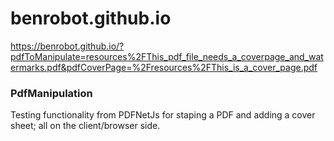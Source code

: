 # benrobot.github.io
https://benrobot.github.io/?pdfToManipulate=resources%2FThis_pdf_file_needs_a_coverpage_and_watermarks.pdf&pdfCoverPage=%2Fresources%2FThis_is_a_cover_page.pdf

### PdfManipulation
Testing functionality from PDFNetJs for staping a PDF and adding a cover sheet; all on the client/browser side.
